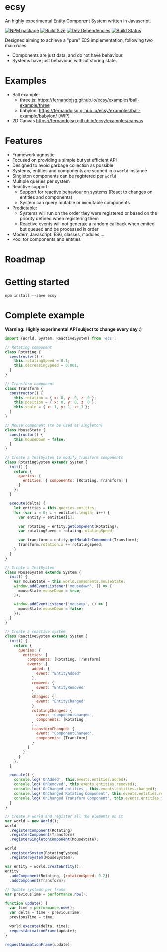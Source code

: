 # ecsy
An highly experimental Entity Component System written in Javascript.

[![NPM package][npm]][npm-url]
[![Build Size][build-size]][build-size-url]
[![Dev Dependencies][dev-dependencies]][dev-dependencies-url]
[![Build Status][build-status]][build-status-url]
<!--[![Language Grade][lgtm]][lgtm-url]
[![Dependencies][dependencies]][dependencies-url]-->



Designed aiming to achieve a "pure" ECS implementation, following two main rules:
- Components are just data, and do not have behaviour.
- Systems have just behaviour, without storing state.

# Examples
- Ball example:
  - three.js: https://fernandojsg.github.io/ecsy/examples/ball-example/three
  - babylon: https://fernandojsg.github.io/ecsy/examples/ball-example/babylon/ (WIP)
- 2D Canvas https://fernandojsg.github.io/ecsy/examples/canvas

# Features
- Framework agnostic
- Focused on providing a simple but yet efficient API
- Designed to avoid garbage collection as possible
- Systems, entities and components are scoped in a `world` instance
- Singleton components can be registered per `world`
- Multiple queries per system
- Reactive support:
  - Support for reactive behaviour on systems (React to changes on entities and components)
  - System can query mutable or immutable components
- Predictable:
  - Systems will run on the order they were registered or based on the priority defined when registering them
  - Reactive events will not generate a random callback when emited but queued and be processed in order
- Modern Javascript: ES6, classes, modules,...
- Pool for components and entities

# Roadmap

# Getting started
```
npm install --save ecsy
```

# Complete example
**Warning: Highly experimental API subject to change every day :)**

```javascript
import {World, System, ReactiveSystem} from 'ecs';

// Rotating component
class Rotating {
  constructor() {
    this.rotatingSpeed = 0.1;
    this.decreasingSpeed = 0.001;
  }
}

// Transform component
class Transform {
  constructor() {
    this.rotation = { x: 0, y: 0, z: 0 };
    this.position = { x: 0, y: 0, z: 0 };
    this.scale = { x: 1, y: 1, z: 1 };
  }
}

// Mouse component (to be used as singleton)
class MouseState {
  constructor() {
    this.mouseDown = false;
  }
}

// Create a TestSystem to modify Transform components
class RotatingSystem extends System {
  init() {
    return {
      queries: {
        entities: { components: [Rotating, Transform] }
      }
    };
  }

  execute(delta) {
    let entities = this.queries.entities;
    for (var i = 0; i < entities.length; i++) {
      var entity = entities[i];

      var rotating = entity.getComponent(Rotating);
      var rotatingSpeed = rotating.rotatingSpeed;

      var transform = entity.getMutableComponent(Transform);
      transform.rotation.x += rotatingSpeed;
    }
  }
}

// Create a TestSystem
class MouseSystem extends System {
  init() {
    var mouseState = this.world.components.mouseState;
    window.addEventListener('mousedown', () => {
      mouseState.mouseDown = true;
    });

    window.addEventListener('mouseup', () => {
      mouseState.mouseDown = false;
    });
  }
}

// Create a reactive system
class ReactiveSystem extends System {
  init() {
    return {
      queries: {
        entities: {
          components: [Rotating, Transform]
          events: {
            added: {
              event: "EntityAdded"
            },
            removed: {
              event: "EntityRemoved"
            },
            changed: {
              event: "EntityChanged"
            },
            rotatingChanged: {
              event: "ComponentChanged",
              components: [Rotating]
            },
            transformChanged: {
              event: "ComponentChanged",
              components: [Transform]
            }
          }
        }
      }
    };
  }

  execute() {
    console.log('OnAdded', this.events.entities.added);
    console.log('OnRemoved', this.events.entities.removed);
    console.log('OnChanged entities', this.events.entities.changed);
    console.log('OnChanged Rotating Component', this.events.entities.rotatingChanged);
    console.log('OnChanged Transform Component', this.events.entities.transformChanged);
  }
}

// Create a world and register all the elements on it
var world = new World();
world
  .registerComponent(Rotating)
  .registerComponent(Transform)
  .registerSingletonComponent(MouseState);

world
  .registerSystem(RotatingSystem)
  .registerSystem(MouseSystem);

var entity = world.createEntity();
entity
  .addComponent(Rotating, {rotationSpeed: 0.2})
  .addComponent(Transform);

// Update systems per frame
var previousTime = performance.now();

function update() {
  var time = performance.now();
  var delta = time - previousTime;
  previousTime = time;

  world.execute(delta, time);
  requestAnimationFrame(update);
}

requestAnimationFrame(update);
```

[npm]: https://img.shields.io/npm/v/ecsy.svg
[npm-url]: https://www.npmjs.com/package/ecsy
[build-size]: https://badgen.net/bundlephobia/minzip/ecsy
[build-size-url]: https://bundlephobia.com/result?p=ecsy
[dependencies]: https://img.shields.io/david/fernandojsg/ecsy.svg
[dependencies-url]: https://david-dm.org/fernandojsg/ecsy
[dev-dependencies]: https://img.shields.io/david/dev/fernandojsg/ecsy.svg
[dev-dependencies-url]: https://david-dm.org/fernandojsg/ecsy#info=devDependencies
[lgtm]: https://img.shields.io/lgtm/grade/javascript/g/fernandojsg/ecsy.svg?label=code%20quality
[lgtm-url]: https://lgtm.com/projects/g/fernandojsg/ecsy/
[build-status]: https://travis-ci.org/fernandojsg/ecsy.svg?branch=master
[build-status-url]: https://travis-ci.org/fernandojsg/ecsy
